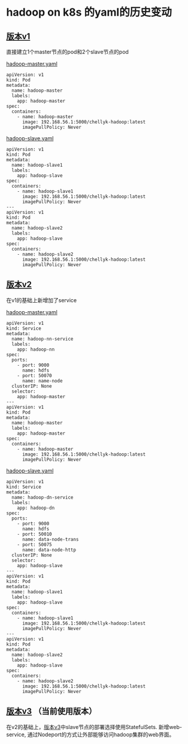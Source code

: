 ﻿# hadoop on k8s 的yaml的历史变动

## [版本v1](./v1/)
直接建立1个master节点的pod和2个slave节点的pod  

[hadoop-master.yaml](./v1/hadoop-master.yaml)  
```
apiVersion: v1
kind: Pod
metadata:
  name: hadoop-master
  labels:
    app: hadoop-master
spec:
  containers:
    - name: hadoop-master
      image: 192.168.56.1:5000/chellyk-hadoop:latest
      imagePullPolicy: Never

```  

[hadoop-slave.yaml](./v1/hadoop-slave.yaml) 
```
apiVersion: v1
kind: Pod
metadata:
  name: hadoop-slave1
  labels:
    app: hadoop-slave
spec:
  containers:
    - name: hadoop-slave1
      image: 192.168.56.1:5000/chellyk-hadoop:latest
      imagePullPolicy: Never
---
apiVersion: v1
kind: Pod
metadata:
  name: hadoop-slave2
  labels:
    app: hadoop-slave
spec:
  containers:
    - name: hadoop-slave2
      image: 192.168.56.1:5000/chellyk-hadoop:latest
      imagePullPolicy: Never
```

## [版本v2](./v2/)
在v1的基础上新增加了service

[hadoop-master.yaml](./v2/hadoop-master.yaml)  
```
apiVersion: v1
kind: Service
metadata:
  name: hadoop-nn-service
  labels:
    app: hadoop-nn
spec:
  ports:
    - port: 9000
      name: hdfs
    - port: 50070
      name: name-node
  clusterIP: None
  selector:
    app: hadoop-master
---
apiVersion: v1
kind: Pod
metadata:
  name: hadoop-master
  labels:
    app: hadoop-master
spec:
  containers:
    - name: hadoop-master
      image: 192.168.56.1:5000/chellyk-hadoop:latest
      imagePullPolicy: Never
```   
[hadoop-slave.yaml](./v2/hadoop-slave.yaml)
```
apiVersion: v1
kind: Service
metadata:
  name: hadoop-dn-service
  labels:
    app: hadoop-dn
spec:
  ports:
    - port: 9000
      name: hdfs
    - port: 50010
      name: data-node-trans
    - port: 50075
      name: data-node-http
  clusterIP: None
  selector:
    app: hadoop-slave
---
apiVersion: v1
kind: Pod
metadata:
  name: hadoop-slave1
  labels:
    app: hadoop-slave
spec:
  containers:
    - name: hadoop-slave1
      image: 192.168.56.1:5000/chellyk-hadoop:latest
      imagePullPolicy: Never
---
apiVersion: v1
kind: Pod
metadata:
  name: hadoop-slave2
  labels:
    app: hadoop-slave
spec:
  containers:
    - name: hadoop-slave2
      image: 192.168.56.1:5000/chellyk-hadoop:latest
      imagePullPolicy: Never

```


## [版本v3](./v3/) （当前使用版本）
在v2的基础上，[版本v3](./v3/)中slave节点的部署选择使用StatefulSets. 新增web-service, 通过Nodeport的方式让外部能够访问hadoop集群的web界面。  


